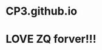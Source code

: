 # CP3.github.io
<html>
  <head>
  </head>
    <body>
      <h1>LOVE ZQ forver!!!</h1>
    </body>
    </html>

